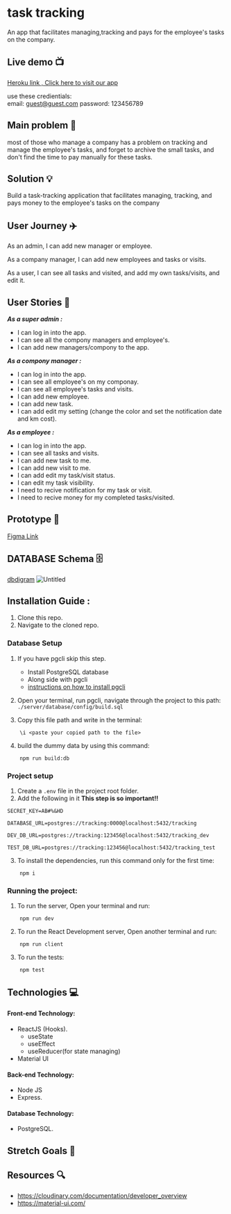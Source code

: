 # task tracking
 An app that facilitates managing,tracking and pays for the employee's tasks on the company.

## Live demo :tv: 
[Heroku link , Click here to visit our app](https://tracker-task1.herokuapp.com/)

use these credientials: <br>
email: guest@guest.com
password: 123456789

## Main problem :anger: 
most of those who manage a company has a problem on tracking and manage the employee's tasks, and forget to archive the small tasks, and don't find the time to pay manually for these tasks.

## Solution :bulb:
Build a task-tracking application that facilitates managing, tracking, and pays money to the employee's tasks on the company

## User Journey :airplane:
As an admin, I can add new manager or employee.

As a company manager, I can add new employees and tasks or visits.

As a user, I can see all tasks and visited, and add my own tasks/visits, and edit it.


## User Stories :open_book:
***As a super admin :***
* I can log in into the app.
* I can see all the compony managers and employee's.
* I can add new managers/compony to the app.

***As a compony manager :***
* I can log in into the app.
* I can see all employee's on my componay.
* I can see all employee's tasks and visits.
* I can add new employee.
* I can add new task.
* I can add edit my setting (change the color and set the notification date and km cost).

***As a employee :***
* I can log in into the app.
* I can see all tasks and visits.
* I can add new task to me.
* I can add new visit to me.
* I can add edit my task/visit status.
* I can edit my task visibility.
* I need to recive notification for my task or visit.
* I need to recive money for my completed tasks/visited.


## Prototype :art:
[Figma Link]()


## DATABASE Schema :file_cabinet:
[dbdigram](https://dbdiagram.io/d/6178472bfa17df5ea6700abd)
![Untitled](https://user-images.githubusercontent.com/47949938/138938070-d4896a46-26db-450d-b367-74a20e41a09d.png)

## Installation Guide :

1. Clone this repo.
2. Navigate to the cloned repo.

### Database Setup

1. If you have pgcli skip this step.

   - Install PostgreSQL database
   - Along side with pgcli
   - [instructions on how to install pgcli](https://www.pgcli.com/install)

2. Open your terminal, run pgcli, navigate through the project to this path: `./server/database/config/build.sql`

3. Copy this file path and write in the terminal:

```
    \i <paste your copied path to the file>
```

4. build the dummy data by using this command:

```
    npm run build:db
```

### Project setup

1. Create a `.env` file in the project root folder.
2. Add the following in it **This step is so important!!**

```
SECRET_KEY=AB#%&HD

DATABASE_URL=postgres://tracking:0000@localhost:5432/tracking

DEV_DB_URL=postgres://tracking:123456@localhost:5432/tracking_dev

TEST_DB_URL=postgres://tracking:123456@localhost:5432/tracking_test

```

3. To install the dependencies, run this command only for the first time:

```
    npm i
```

### Running the project:

1. To run the server, Open your terminal and run:

```
    npm run dev
```

2. To run the React Development server, Open another terminal and run:

```
    npm run client
```

3. To run the tests:

```
    npm test
```

## Technologies :computer:

#### Front-end Technology:

- ReactJS (Hooks).
    - useState
    - useEffect
    - useReducer(for state managing)
- Material UI

#### Back-end Technology:

- Node JS
- Express.

#### Database Technology:
- PostgreSQL.

## Stretch Goals :goal_net:



## Resources :mag:
* https://cloudinary.com/documentation/developer_overview
* https://material-ui.com/
